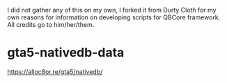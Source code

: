 I did not gather any of this on my own, I forked it from Durty Cloth for my own reasons for information on developing scripts for QBCore framework. All credits go to him/her/them.



# gta5-nativedb-data
https://alloc8or.re/gta5/nativedb/
